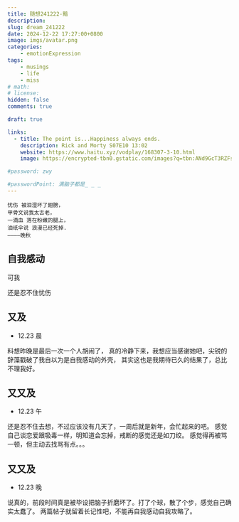 ```yaml
---
title: 随想241222-黯
description: 
slug: dream_241222
date: 2024-12-22 17:27:00+0800
image: imgs/avatar.png
categories:
    - emotionExpression
tags:
    - musings
    - life
    - miss
# math: 
# license: 
hidden: false
comments: true

draft: true

links:
  - title: The point is...Happiness always ends.
    description: Rick and Morty S07E10 13:02
    website: https://www.haitu.xyz/vodplay/168307-3-10.html
    image: https://encrypted-tbn0.gstatic.com/images?q=tbn:ANd9GcT3RZFs8sqi7Cu1oYK_iqjR8CDESpEDpyo1yA&s

#password: zwy

#passwordPoint: 满脑子都是_ _ _
---
```


```
忧伤 被泪湿坏了翅膀，
甲骨文说我太古老，
一滴血 落在粉嫩的腿上，
油纸伞说 浪漫已经死掉.
————晚秋
```

## 自我感动

可我

还是忍不住忧伤

## 又及

- 12.23 晨

料想昨晚是最后一次一个人胡闹了，
真的冷静下来，我想应当感谢她吧，尖锐的辞藻戳破了我自以为是自我感动的外壳，
其实这也是我期待已久的结果了，总比不理我好。

## 又又及

- 12.23 午

还是忍不住去想，不过应该没有几天了，一周后就是新年，会忙起来的吧。
感觉自己谈恋爱跟吸毒一样，明知道会忘掉，戒断的感觉还是如刀绞。
感觉得再被骂一顿，但主动去找骂有点。。。

## 又又及

- 12.23 晚

说真的，前段时间真是被毕设把脑子折磨坏了。打了个球，散了个步，感觉自己确实太蠢了。
两篇帖子就留着长记性吧，不能再自我感动自我攻略了。





